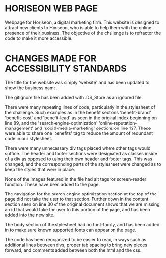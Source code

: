# HORISEON WEB PAGE

Webpage for Horiseon, a digital marketing firm. This website is designed to attract new clients to Horiseon, who is able to help them with the online presence of their business. The objective of the challenge is to refractor the code to make it more accessible.

# CHANGES MADE FOR ACCESSIBILITY STANDARDS

The title for the website was simply 'website' and has been updated to show the business name. 

The gitignore file has been added with .DS_Store as an ignored file.

There were many repeating lines of code, particularly in the stylesheet of the challenge. Such examples as in the benefit sections 'benefit-brand' 'benefit-cost' and 'benefit-lead' as seen in the original index beginning on line 89, and the 'search-engine-optimization' 'online-reputation-management' and 'social-media-marketing' sections on line 137. These were able to share one 'benefits' tag to reduce the amount of redundant code in our stylesheet. 

There were many unnecessary div tags placed where other tags would suffice. The header and footer sections were designated as classes inside of a div as opposed to using their own header and footer tags. This was changed, and the corresponding parts of the stylesheet were changed as to keep the styles that were in place. 

None of the images featured in the file had alt tags for screen-reader function. These have been added to the page.

The navigation for the search engine optimization section at the top of the page did not take the user to that section. Further down in the content section seen on line 30 of the original document shows that we are missing an id that would take the user to this portion of the page, and has been added into the new site. 

The body section of the stylesheet had no font-family, and has been added in to make sure known supported fonts can appear on the page.

The code has been reorganized to be easier to read, in ways such as additional lines between divs, proper tab spacing to bring new pieces forward, and comments added between both the html and the css. 